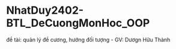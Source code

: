 # NhatDuy2402-BTL_DeCuongMonHoc_OOP
đề tài: quản lý đề cương, hướng đối tượng - GV: Dươgn Hữu Thành 
